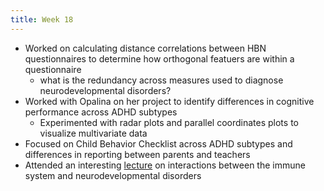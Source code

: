 ```yaml
---
title: Week 18
---
```


* Worked on calculating distance correlations between HBN questionnaires to determine how orthogonal featuers are within a questionnaire
    * what is the redundancy across measures used to diagnose neurodevelopmental disorders?
* Worked with Opalina on her project to identify differences in cognitive performance across ADHD subtypes
    * Experimented with radar plots and parallel coordinates plots to visualize multivariate data
* Focused on Child Behavior Checklist across ADHD subtypes and differences in reporting between parents and teachers
* Attended an interesting [lecture](../literature-review/SCSB_Colloquium_Series.md) on interactions between the immune system and neurodevelopmental disorders 